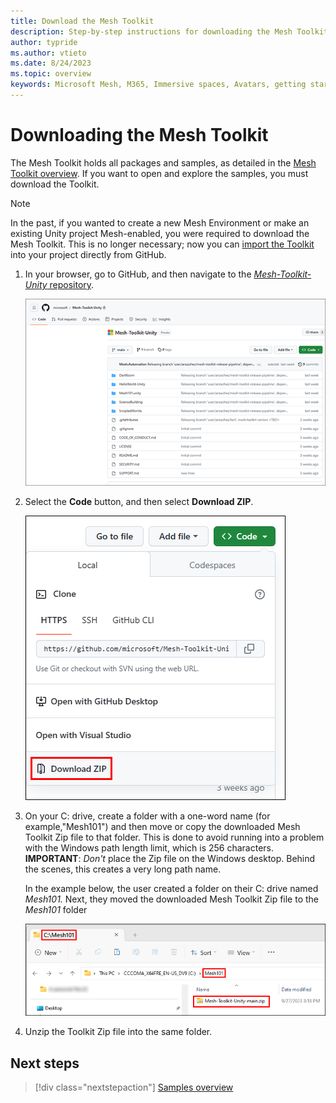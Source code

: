 ```yaml
---
title: Download the Mesh Toolkit
description: Step-by-step instructions for downloading the Mesh Toolkit.
author: typride
ms.author: vtieto
ms.date: 8/24/2023
ms.topic: overview
keywords: Microsoft Mesh, M365, Immersive spaces, Avatars, getting started, documentation, features, prerequisites, toolkit
---
```


# Downloading the Mesh Toolkit

The Mesh Toolkit holds all packages and samples, as detailed in the [Mesh Toolkit overview](../../mesh-toolkit-overview.md). If you want to open and explore the samples, you must download the Toolkit.

> [!NOTE]
> In the past, if you wanted to create a new Mesh Environment or make an existing Unity project Mesh-enabled, you were required to download the Mesh Toolkit. This is no longer necessary; now you can [import the Toolkit](../../build-your-basic-environment/import-the-mesh-toolkit-package.md) into your project directly from GitHub. 

1. In your browser, go to GitHub, and then navigate to the [*Mesh-Toolkit-Unity* repository](https://github.com/microsoft/Mesh-Toolkit-Unity).

    ![______](../../../media/samples/006-toolkit-in-github.png)

1. Select the **Code** button, and then select **Download ZIP**.

    ![______](../../../media/samples/007-code-and-download-zip.png)

1. On your C: drive, create a folder with a one-word name (for example,"Mesh101") and then move or copy the downloaded Mesh Toolkit Zip file to that folder. This is done to avoid running into a problem with the Windows path length limit, which is 256 characters. **IMPORTANT**: *Don't* place the Zip file on the Windows desktop. Behind the scenes, this creates a very long path name.

    In the example below, the user created a folder on their C: drive named *Mesh101.* Next, they moved the downloaded Mesh Toolkit Zip file to the *Mesh101* folder

    ![A screenshot of a computer Description automatically generated](../../../media/samples/008-toolkit-zip-in-folder.png)

1. Unzip the Toolkit Zip file into the same folder.

## Next steps

> [!div class="nextstepaction"]
> [Samples overview](samples-overview.md)